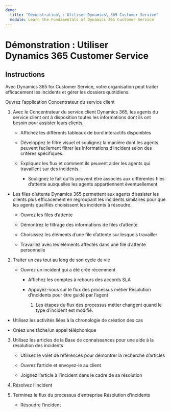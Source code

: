 ```yaml
---
demo:
  title: "Démonstration\_: Utiliser Dynamics\_365 Customer Service"
  module: Learn the Fundamentals of Dynamics 365 Customer Service
---
```


# Démonstration : Utiliser Dynamics 365 Customer Service

## Instructions

Avec Dynamics 365 for Customer Service, votre organisation peut traiter efficacement les incidents et gérer les dossiers quotidiens. 

Ouvrez l’application Concentrateur du service client

1. Avec le Concentrateur du service client Dynamics 365, les agents du service client ont à disposition toutes les informations dont ils ont besoin pour assister leurs clients. 

    - Affichez les différents tableaux de bord interactifs disponibles

    - Développez le filtre visuel et soulignez la manière dont les agents peuvent facilement filtrer les informations d’incident selon des critères spécifiques. 

    - Expliquez les flux et comment ils peuvent aider les agents qui travaillent sur des incidents. 

        - Soulignez le fait qu’ils peuvent être associés aux différentes files d’attente auxquelles les agents appartiennent éventuellement. 

- Les files d’attente Dynamics 365 permettent aux agents d’assister les clients plus efficacement en regroupant les incidents similaires pour que les agents qualifiés choisissent les incidents à résoudre. 

    - Ouvrez les files d’attente

    - Démontrez le filtrage des informations de files d’attente

    - Choisissez les éléments d’une file d’attente sur lesquels travailler

    - Travaillez avec les éléments affectés dans une file d’attente personnelle

2. Traiter un cas tout au long de son cycle de vie

    - Ouvrez un incident qui a été créé récemment 

        - Affichez les comptes à rebours des accords SLA

        - Appuyez-vous sur le flux des processus métier Résolution d’incidents pour être guidé par l’agent

            1. Les étapes du flux des processus métier changent quand le type d’incident est modifié. 

- Utilisez les activités liées à la chronologie de création des cas

- Créez une tâche/un appel téléphonique

3. Utilisez les articles de la Base de connaissances pour une aide à la résolution des incidents

    - Utilisez le volet de références pour démontrer la recherche d’articles

    - Ouvrez l’article et envoyez-le au client

    - Joignez l’article à l’incident dans le cadre de sa résolution

4. Résolvez l’incident

5. Terminez le flux du processus d’entreprise Résolution d’incidents

    - Résoudre l’incident
